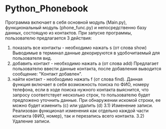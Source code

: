 # Python_Phonebook
Программа включает в себя основной модуль (Main.py), функциональный модуль (phone_func.py) и непосредственно базу данных, состоящую из контактов.
При запуске программы, пользователю предлагается 3 действия:
  1) показать все контакты - необходимо нажать s (от слова show)
       Выводимые в терминал данные декорируются в удобочитаемый для пользователя вид.
  2) добавить контакт - необходимо нажать a (от слова add)
       Предлагает пользователю ввести данные контакта, после добавления выводится сообщение: "Контакт добавлен".   
  3) найти контакт - необходимо нажать f (от слова find). Данная функция включает в себя возможность поиска по ФИО, номеру телефона, если в ходе поиска нужного контакта выяснится, что запросу соответствует несколько строк,
то пользователю будет предложено уточнить данные. При обнаружении искомой строки, ее можно будет изменить (c) или удалить (d)
  3.1) Изменение записи. Реализован функционал изменения как отдельно каждой части контакта (ФИО, номер), так и перезапись всего контакта.
  3.2) Удаление записи.
